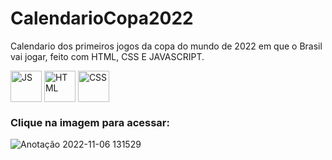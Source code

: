 # CalendarioCopa2022

Calendario dos primeiros jogos da copa do mundo de 2022 em que o Brasil vai jogar, feito com HTML, CSS E JAVASCRIPT.

<div style="display:inline_block" >
  
  <img align="center" alt="JS" src="https://upload.wikimedia.org/wikipedia/commons/3/3b/Javascript_Logo.png" style="height:50px; width:auto" target="_blank">
  <img align="center" alt="HTML" src="https://cdn-icons-png.flaticon.com/512/1051/1051277.png?w=360" style="height:50px; width:auto" target="_blank">
  <img align="center" alt="CSS" src="https://upload.wikimedia.org/wikipedia/commons/thumb/6/62/CSS3_logo.svg/800px-CSS3_logo.svg.png" style="height:50px; width:auto" target="_blank">
  
### Clique na imagem para acessar:

![Anotação 2022-11-06 131529](https://user-images.githubusercontent.com/61170444/200181909-21dc5135-bd47-4398-99ef-4c4eb0c3c6dc.png)
